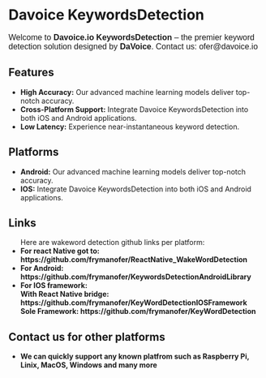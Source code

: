 # Davoice KeywordsDetection

<p style="font-family: Arial, sans-serif; font-size: 16px;">
Welcome to <strong>Davoice.io KeywordsDetection</strong> – the premier keyword detection solution designed by <strong>DaVoice</strong>.
Contact us: ofer@davoice.io
</p>

<h2>Features</h2>
<ul>
  <li><strong>High Accuracy:</strong> Our advanced machine learning models deliver top-notch accuracy.</li>
  <li><strong>Cross-Platform Support:</strong> Integrate Davoice KeywordsDetection into both iOS and Android applications.</li>
  <li><strong>Low Latency:</strong> Experience near-instantaneous keyword detection.</li>
</ul>

<h2>Platforms</h2>
<ul>
  <li><strong>Android:</strong> Our advanced machine learning models deliver top-notch accuracy.</li>
  <li><strong>IOS:</strong> Integrate Davoice KeywordsDetection into both iOS and Android applications.</li>
</ul>

<h2>Links</h2>
<ul>
Here are wakeword detection github links per platform:
<li><strong>For react Native got to:</li>  https://github.com/frymanofer/ReactNative_WakeWordDetection
<li><strong>For Android:</li>
  https://github.com/frymanofer/KeywordsDetectionAndroidLibrary
<li><strong>For IOS framework:</li>
   With React Native bridge: https://github.com/frymanofer/KeyWordDetectionIOSFramework <br>
   Sole Framework: https://github.com/frymanofer/KeyWordDetection
</ul>

<h2>Contact us for other platforms</h2>
<ul>
  <li>We can quickly support any known platfrom such as Raspberry Pi, Linix, MacOS, Windows and many more</li>
</ul>
